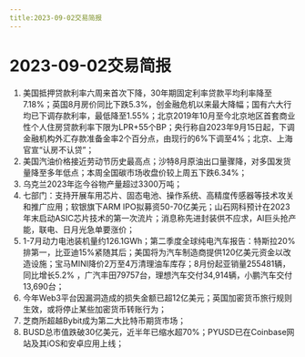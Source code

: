 ```yaml
---
title:2023-09-02交易简报
---
```

# 2023-09-02交易简报
1. 美国抵押贷款利率六周来首次下降，30年期固定利率贷款平均利率降至7.18%；英国8月房价同比下跌5.3%，创金融危机以来最大降幅；国有六大行均已下调存款利率，最低降至1.55%；北京2019年10月至今北京地区首套商业性个人住房贷款利率下限为LPR+55个BP；央行称自2023年9月15日起，下调金融机构外汇存款准备金率2个百分点，由现行的6%下调至4%；北京、上海官宣“认房不认贷”；
2. 美国汽油价格接近劳动节历史最高点；沙特8月原油出口量骤降，对多国发货量降至多年低点；本周全国碳市场收盘价较上周五下跌6.34%；
3. 乌克兰2023年迄今谷物产量超过3300万吨；
4. 七部门：支持开展车用芯片、固态电池、操作系统、高精度传感器等技术攻关和推广应用；软银旗下ARM IPO拟募资50-70亿美元；山石网科预计在2023年末启动ASIC芯片技术的第一次流片；消息称先进封装供不应求，AI巨头抢产能，联电、日月光急单要涨价；
5. 1-7月动力电池装机量约126.1GWh；第二季度全球纯电汽车报告：特斯拉20%排第一，比亚迪15%紧随其后；美国将为汽车制造商提供120亿美元资金以改造设施；宝马MINI降价2万至4万清理油车库存；8月份起亚销量255481辆，同比增长5.2% ，广汽丰田79757台，理想汽车交付34,914辆，小鹏汽车交付13,690台；
6. 今年Web3平台因漏洞造成的损失金额已超12亿美元；英国加密货币旅行规则生效，或将停止某些加密货币转账行为；
7. 芝商所超越Bybit成为第二大比特币期货市场；
8. BUSD总市值跌破30亿美元，近半年已缩水超70%；PYUSD已在Coinbase网站及其iOS和安卓应用上线；
